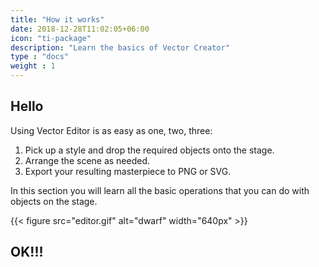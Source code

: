 ```yaml
---
title: "How it works"
date: 2018-12-28T11:02:05+06:00
icon: "ti-package"
description: "Learn the basics of Vector Creator"
type : "docs"
weight : 1
---
```


## Hello

Using Vector Editor is as easy as one, two, three:

1. Pick up a style and drop the required objects onto the stage.
2. Arrange the scene as needed.
3. Export your resulting masterpiece to PNG or SVG.


In this section you will learn all the basic operations that you can do with objects on the stage.

{{< figure src="editor.gif" alt="dwarf" width="640px" >}}


 ## OK!!!